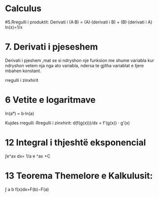 # Calculus

#5.Rregulli i produktit: 
Derivati i (A·B) = (A)·(derivati i B) + (B)·(derivati i A)
ln(x)=1/x


# 7. Derivati i pjeseshem
Derivati i pjeshem ,mat se si ndryshon nje funksion me shume variabla kur ndryshon vetem nja nga ato variabla, ndersa te gjitha variablat e tjere mbahen konstant.

rregulli i zinxhirit


# 6 Vetite e logaritmave
ln(aᵇ) = b·ln(a)

Kujdes rregulli :Rregulli i zinxhirit:
d(f(g(x)))/dx = f'(g(x)) · g'(x)

# 12  Integral i thjeshtë eksponencial
∫e^ax dx= 1/a  e ^ax +C

# 13 Teorema Themelore e Kalkulusit:
∫ a b  f(x)dx=F(b)−F(a)